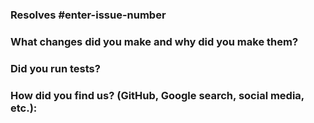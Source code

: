 ### Resolves #enter-issue-number

### What changes did you make and why did you make them?

### Did you run tests?

### How did you find us? (GitHub, Google search, social media, etc.):

<!---ABOUT RUNNING TESTS :->
- Directions for running tests are in the README.md.
- Tests are not required to pass. 
- Some tests may require multiple runs before success.
- Some test failures may not be due to your contribution and can be ignored. We are always upgrading testing performance.

<!--- PR CHECKLIST: —>
Before submitting, check that you have completed the following tasks:
- [ ] Answered the questions above.
- [ ] Enabled "Allow edits and access to secrets by maintainers" on this PR.
- [ ] If applicable, include images in the description.
After submitting, please be available for discussion. Thank you!

